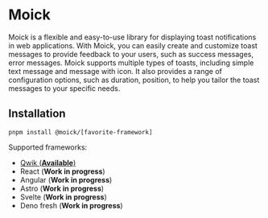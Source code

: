 # Moick

Moick is a flexible and easy-to-use library for displaying toast notifications in web applications. With Moick, you can easily create and customize toast messages to provide feedback to your users, such as success messages, error messages. Moick supports multiple types of toasts, including simple text message and message with icon. It also provides a range of configuration options, such as duration, position, to help you tailor the toast messages to your specific needs.

## Installation

```tsx
pnpm install @moick/[favorite-framework]
```

Supported frameworks:

- [Qwik (**Available**)](/packages/qwik)
- React (**Work in progress**)
- Angular (**Work in progress**)
- Astro (**Work in progress**)
- Svelte (**Work in progress**)
- Deno fresh (**Work in progress**)

